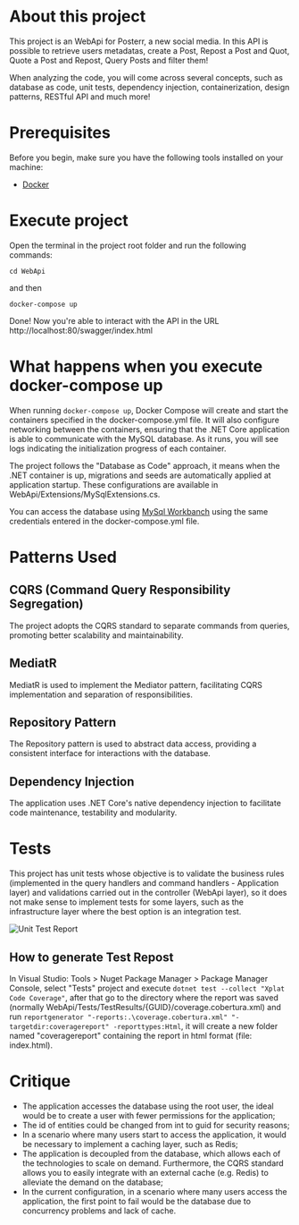 # About this project

This project is an WebApi for Posterr, a new social media.
In this API is possible to retrieve users metadatas, create a Post, Repost a Post and Quot, Quote a Post and Repost, Query Posts and filter them!


When analyzing the code, you will come across several concepts, such as database as code, unit tests, dependency injection, containerization, design patterns, RESTful API and much more!

# Prerequisites

Before you begin, make sure you have the following tools installed on your machine:
- [Docker](https://www.docker.com/)

# Execute project

Open the terminal in the project root folder and run the following commands:

```cd WebApi```

and then

```docker-compose up```

Done! Now you're able to interact with the API in the URL http://localhost:80/swagger/index.html

# What happens when you execute docker-compose up

When running ```docker-compose up```, Docker Compose will create and start the containers specified in the docker-compose.yml file. It will also configure networking between the containers, ensuring that the .NET Core application is able to communicate with the MySQL database. 
As it runs, you will see logs indicating the initialization progress of each container.


The project follows the "Database as Code" approach, it means when the .NET container is up, migrations and seeds are automatically applied at application startup.
These configurations are available in WebApi/Extensions/MySqlExtensions.cs.

You can access the database using [MySql Workbanch](https://dev.mysql.com/downloads/workbench/) using the same credentials entered in the docker-compose.yml file.

# Patterns Used

## CQRS (Command Query Responsibility Segregation)
The project adopts the CQRS standard to separate commands from queries, promoting better scalability and maintainability.

## MediatR
MediatR is used to implement the Mediator pattern, facilitating CQRS implementation and separation of responsibilities.

## Repository Pattern
The Repository pattern is used to abstract data access, providing a consistent interface for interactions with the database.

## Dependency Injection
The application uses .NET Core's native dependency injection to facilitate code maintenance, testability and modularity.

# Tests

This project has unit tests whose objective is to validate the business rules (implemented in the query handlers and command handlers - Application layer) and validations carried out in the controller (WebApi layer), so it does not make sense to implement tests for some layers, such as the infrastructure layer where the best option is an integration test.

![Unit Test Report](./Images/UnitTestsReport.png)

## How to generate Test Repost

In Visual Studio: Tools > Nuget Package Manager > Package Manager Console, select "Tests" project and execute ```dotnet test --collect "Xplat Code Coverage"```, after that go to the directory where the report was saved (normally WebApi/Tests/TestResults/{GUID}/coverage.cobertura.xml) and run ```reportgenerator "-reports:.\coverage.cobertura.xml" "-targetdir:coveragereport" -reporttypes:Html```, it will create a new folder named "coveragereport" containing the report in html format (file: index.html).

# Critique

- The application accesses the database using the root user, the ideal would be to create a user with fewer permissions for the application;
- The id of entities could be changed from int to guid for security reasons;
- In a scenario where many users start to access the application, it would be necessary to implement a caching layer, such as Redis;
- The application is decoupled from the database, which allows each of the technologies to scale on demand. Furthermore, the CQRS standard allows you to easily integrate with an external cache (e.g. Redis) to alleviate the demand on the database;
- In the current configuration, in a scenario where many users access the application, the first point to fail would be the database due to concurrency problems and lack of cache.
